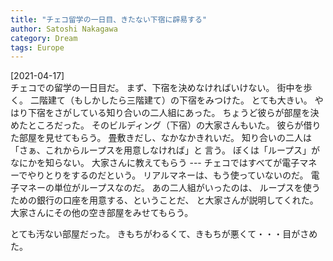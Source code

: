 ```yaml
---
title: "チェコ留学の一日目、きたない下宿に辟易する"
author: Satoshi Nakagawa
category: Dream
tags: Europe
---
```


[2021-04-17]  
 チェコでの留学の一日目だ。
まず、下宿を決めなければいけない。
街中を歩く。
二階建て（もしかしたら三階建て）の下宿をみつけた。
とても大きい。
やはり下宿をさがしている知り合いの二人組にあった。
ちょうど彼らが部屋を決めたところだった。
そのビルディング（下宿）の大家さんもいた。
彼らが借りた部屋を見せてもらう。
畳敷きだし、なかなかきれいだ。
知り合いの二人は「さぁ、これからループスを用意しなければ」と
言う。
ぼくは「ループス」がなにかを知らない。
大家さんに教えてもらう ---
チェコではすべてが電子マネーでやりとりをするのだという。
リアルマネーは、もう使っていないのだ。
電子マネーの単位がループスなのだ。
あの二人組がいったのは、
ループスを使うための銀行の口座を用意する、ということだ、
と大家さんが説明してくれた。
大家さんにその他の空き部屋をみせてもらう。

とても汚ない部屋だった。
きもちがわるくて、きもちが悪くて・・・目がさめた。

